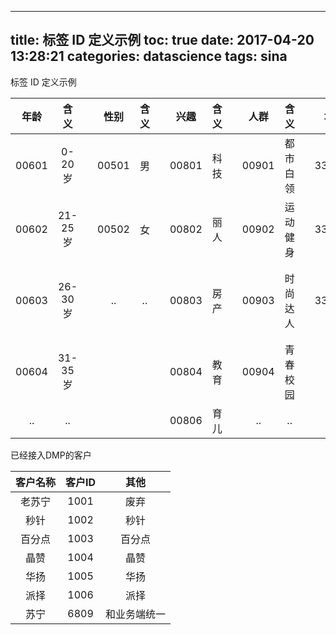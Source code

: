
---
title: 标签 ID 定义示例
toc: true
date: 2017-04-20 13:28:21
categories: datascience
tags: sina
---
 
标签 ID 定义示例

<!-- more -->

年龄 | 含义 | | 性别 | 含义 | | 兴趣 | 含义 | | 人群 | 含义 | | 地域 | 含义
:-------:  | :-------: | :-------:  | :-------: | :-------:  | :-------: | :-------:  | :-------: | :-------:  | :-------: | :-------:  | :-------: |  :-------:  | :-------: |
00601 | 0-20岁 | | 00501 | 男 | | 00801 | 科技 | | 00901 | 都市白领 | | 331001 | 北京
00602 | 21-25岁 | | 00502 | 女 | | 00802 | 丽人 | | 00902 | 运动健身 | | 331002 | 上海
00603 | 26-30岁 | | .. | .. | | 00803 | 房产 | | 00903 | 时尚达人 | | 332001 | 浙江省-杭州
00604 | 31-35岁 | | | | | 00804 | 教育 | | 00904 | 青春校园 | | .. | ..
.. | .. | | | | | 00806 | 育儿 | | .. | ..

已经接入DMP的客户

客户名称 | 客户ID | 其他
:-------:  | :-------: | :-------: 
老苏宁 | 1001 | 废弃
秒针 | 1002 | 秒针
百分点 | 1003 | 百分点
晶赞 | 1004 | 晶赞
华扬 | 1005 | 华扬
派择 | 1006 | 派择
苏宁 | 6809 | 和业务端统一

